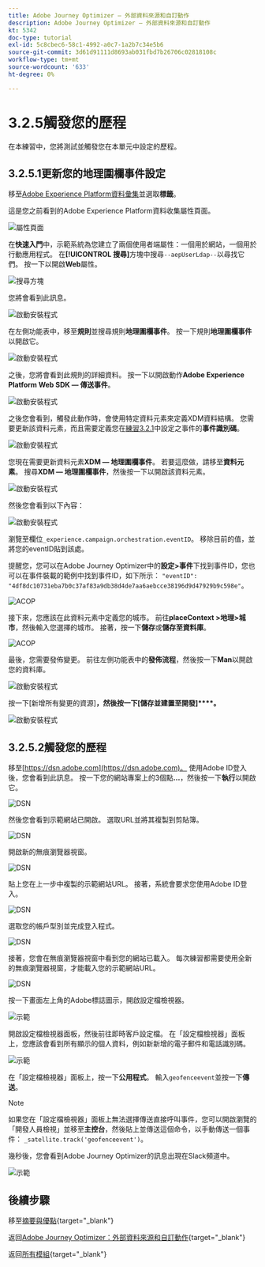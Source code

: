 ```yaml
---
title: Adobe Journey Optimizer — 外部資料來源和自訂動作
description: Adobe Journey Optimizer — 外部資料來源和自訂動作
kt: 5342
doc-type: tutorial
exl-id: 5c8cbec6-58c1-4992-a0c7-1a2b7c34e5b6
source-git-commit: 3d61d91111d8693ab031fbd7b26706c02818108c
workflow-type: tm+mt
source-wordcount: '633'
ht-degree: 0%

---
```


# 3.2.5觸發您的歷程

在本練習中，您將測試並觸發您在本單元中設定的歷程。

## 3.2.5.1更新您的地理圍欄事件設定

移至[Adobe Experience Platform資料彙集](https://experience.adobe.com/launch/)並選取&#x200B;**標籤**。

這是您之前看到的Adobe Experience Platform資料收集屬性頁面。

![屬性頁面](./../../../../modules/delivery-activation/datacollection/dc1.1/images/launch1.png)

在&#x200B;**快速入門**&#x200B;中，示範系統為您建立了兩個使用者端屬性：一個用於網站，一個用於行動應用程式。 在&#x200B;**[!UICONTROL 搜尋]**&#x200B;方塊中搜尋`--aepUserLdap--`以尋找它們。 按一下以開啟&#x200B;**Web**&#x200B;屬性。

![搜尋方塊](./../../../../modules/delivery-activation/datacollection/dc1.1/images/property6.png)

您將會看到此訊息。

![啟動安裝程式](./images/rule1.png)

在左側功能表中，移至&#x200B;**規則**&#x200B;並搜尋規則&#x200B;**地理圍欄事件**。 按一下規則&#x200B;**地理圍欄事件**&#x200B;以開啟它。

![啟動安裝程式](./images/rule2.png)

之後，您將會看到此規則的詳細資料。 按一下以開啟動作&#x200B;**Adobe Experience Platform Web SDK — 傳送事件**。

![啟動安裝程式](./images/rule3.png)

之後您會看到，觸發此動作時，會使用特定資料元素來定義XDM資料結構。 您需要更新該資料元素，而且需要定義您在[練習3.2.1](./ex1.md)中設定之事件的&#x200B;**事件識別碼**。

![啟動安裝程式](./images/rule4.png)

您現在需要更新資料元素&#x200B;**XDM — 地理圍欄事件**。 若要這麼做，請移至&#x200B;**資料元素**。 搜尋&#x200B;**XDM — 地理圍欄事件**，然後按一下以開啟該資料元素。

![啟動安裝程式](./images/rule5.png)

然後您會看到以下內容：

![啟動安裝程式](./images/rule6.png)

瀏覽至欄位`_experience.campaign.orchestration.eventID`。 移除目前的值，並將您的eventID貼到該處。

提醒您，您可以在Adobe Journey Optimizer中的&#x200B;**設定>事件**&#x200B;下找到事件ID，您也可以在事件裝載的範例中找到事件ID，如下所示： `"eventID": "4df8dc10731eba7b0c37af83a9db38d4de7aa6aebcce38196d9d47929b9c598e"`。

![ACOP](./images/payloadeventID.png)

接下來，您應該在此資料元素中定義您的城市。 前往&#x200B;**placeContext >地理>城市**，然後輸入您選擇的城市。 接著，按一下&#x200B;**儲存**&#x200B;或&#x200B;**儲存至資料庫**。

![ACOP](./images/payloadeventIDgeo.png)

最後，您需要發佈變更。 前往左側功能表中的&#x200B;**發佈流程**，然後按一下&#x200B;**Man**&#x200B;以開啟您的資料庫。

![啟動安裝程式](./images/rule8.png)

按一下[新增所有變更的資源]**，然後按一下[儲存並建置至開發]****。**

![啟動安裝程式](./images/rule9.png)

## 3.2.5.2觸發您的歷程

移至[https://dsn.adobe.com](https://dsn.adobe.com)。 使用Adobe ID登入後，您會看到此訊息。 按一下您的網站專案上的3個點&#x200B;**...**，然後按一下&#x200B;**執行**&#x200B;以開啟它。

![DSN](./../../datacollection/dc1.1/images/web8.png)

然後您會看到示範網站已開啟。 選取URL並將其複製到剪貼簿。

![DSN](../../../getting-started/gettingstarted/images/web3.png)

開啟新的無痕瀏覽器視窗。

![DSN](../../../getting-started/gettingstarted/images/web4.png)

貼上您在上一步中複製的示範網站URL。 接著，系統會要求您使用Adobe ID登入。

![DSN](../../../getting-started/gettingstarted/images/web5.png)

選取您的帳戶型別並完成登入程式。

![DSN](../../../getting-started/gettingstarted/images/web6.png)

接著，您會在無痕瀏覽器視窗中看到您的網站已載入。 每次練習都需要使用全新的無痕瀏覽器視窗，才能載入您的示範網站URL。

![DSN](../../../getting-started/gettingstarted/images/web7.png)

按一下畫面左上角的Adobe標誌圖示，開啟設定檔檢視器。

![示範](./../../../../modules/delivery-activation/datacollection/dc1.2/images/pv1.png)

開啟設定檔檢視器面板，然後前往即時客戶設定檔。 在「設定檔檢視器」面板上，您應該會看到所有顯示的個人資料，例如新新增的電子郵件和電話識別碼。

![示範](./images/pv2.png)

在「設定檔檢視器」面板上，按一下&#x200B;**公用程式**。 輸入`geofenceevent`並按一下&#x200B;**傳送**。

>[!NOTE]
>
>如果您在「設定檔檢視器」面板上無法選擇傳送直接呼叫事件，您可以開啟瀏覽的「開發人員檢視」並移至&#x200B;**主控台**，然後貼上並傳送這個命令，以手動傳送一個事件： `_satellite.track('geofenceevent')`。

幾秒後，您會看到Adobe Journey Optimizer的訊息出現在Slack頻道中。

![示範](./images/smsdemo4.png)

## 後續步驟

移至[摘要與優點](./summary.md){target="_blank"}

返回[Adobe Journey Optimizer：外部資料來源和自訂動作](journey-orchestration-external-weather-api-sms.md){target="_blank"}

返回[所有模組](./../../../../overview.md){target="_blank"}
